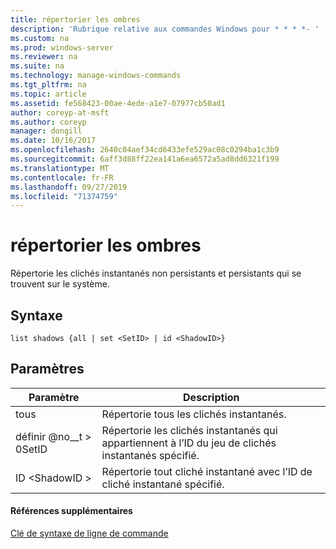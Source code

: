 ```yaml
---
title: répertorier les ombres
description: 'Rubrique relative aux commandes Windows pour * * * *- '
ms.custom: na
ms.prod: windows-server
ms.reviewer: na
ms.suite: na
ms.technology: manage-windows-commands
ms.tgt_pltfrm: na
ms.topic: article
ms.assetid: fe568423-00ae-4ede-a1e7-07977cb50ad1
author: coreyp-at-msft
ms.author: coreyp
manager: dongill
ms.date: 10/16/2017
ms.openlocfilehash: 2640c04aef34cd6433efe529ac08c0294ba1c3b9
ms.sourcegitcommit: 6aff3d88ff22ea141a6ea6572a5ad8dd6321f199
ms.translationtype: MT
ms.contentlocale: fr-FR
ms.lasthandoff: 09/27/2019
ms.locfileid: "71374759"
---
```

# <a name="list-shadows"></a>répertorier les ombres



Répertorie les clichés instantanés non persistants et persistants qui se trouvent sur le système.

## <a name="syntax"></a>Syntaxe

```
list shadows {all | set <SetID> | id <ShadowID>}
```

## <a name="parameters"></a>Paramètres

|Paramètre|Description|
|---------|-----------|
|tous|Répertorie tous les clichés instantanés.|
|définir @no__t > 0SetID|Répertorie les clichés instantanés qui appartiennent à l’ID du jeu de clichés instantanés spécifié.|
|ID \<ShadowID >|Répertorie tout cliché instantané avec l’ID de cliché instantané spécifié.|

#### <a name="additional-references"></a>Références supplémentaires

[Clé de syntaxe de ligne de commande](command-line-syntax-key.md)